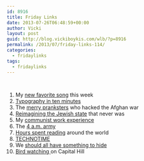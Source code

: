 ```yaml
---
id: 8916
title: Friday Links
date: 2013-07-26T06:48:59+00:00
author: Vicki
layout: post
guid: http://blog.vickiboykis.com/wlb/?p=8916
permalink: /2013/07/friday-links-114/
categories:
  - fridaylinks
tags:
  - fridaylinks
---
```

&nbsp;

  1. My <a href="http://literaryjukebox.brainpickings.org/post/56329141759" target="_blank">new favorite song</a> this week
  2. <a href="http://practicaltypography.com/index.html#toc" target="_blank">Typography in ten minutes</a>
  3. The <a href="http://www.psmag.com/culture/the-merry-pranksters-who-hacked-the-afghan-war-60873/" target="_blank">merry pranksters</a> who hacked the Afghan war
  4. <a href="http://thewalrus.ca/virtual-homeland/" target="_blank">Reimagining the Jewish state</a> that never was
  5. My <a href="http://www.aeonmagazine.com/living-together/my-communist-work-experience/" target="_blank">communist work experience</a>
  6. The <a href="http://nation.time.com/2013/06/27/the-4-am-army/print/" target="_blank">4 a.m. army</a>
  7. <a href="http://www.theparisreview.org/blog/wp-content/uploads/2013/07/Hours-Spent-Reading-Around-the-World.jpg" target="_blank">Hours spent reading</a> around the world
  8. <a href="https://soundcloud.com/tomorrowlandedm/dimitri-vegas-like-mike" target="_blank">TECHNOTIME</a>
  9. We <a href="http://www.thoughtcrime.org/blog/we-should-all-have-something-to-hide/" target="_blank">should all have something to hide</a>
 10. <a href="http://www.theparisreview.org/blog/2013/07/02/bird-watching-on-capitol-hill/" target="_blank">Bird watching </a>on Capital Hill